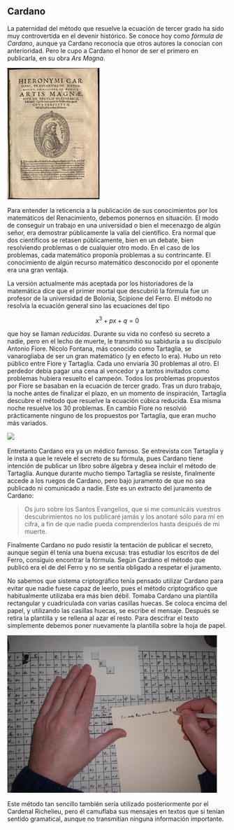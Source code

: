 
## Cardano

La paternidad del método que resuelve la ecuación de tercer grado ha sido muy controvertida en el devenir histórico.  Se conoce hoy como *fórmula de Cardano*, aunque ya Cardano reconocía que otros  autores la conocían con anterioridad.  Pero le cupo a Cardano el honor de ser el primero en publicarla, en su obra *Ars Magna*.

![](imagenes/arsmagna.jpg)

Para entender la reticencia a la publicación de sus conocimientos por los matemáticos  del Renacimiento, debemos ponernos en situación. El modo de conseguir un trabajo en una universidad o bien el mecenazgo de algún señor, era demostrar públicamente la valía del científico. Era normal que dos científicos se retasen públicamente, bien en un debate, bien resolviendo problemas o de cualquier otro modo.  En el caso de los problemas, cada matemático proponía problemas a su contrincante.  El conocimiento de algún recurso matemático desconocido por el oponente era una gran ventaja.

La versión actualmente más aceptada por los historiadores de la matemática dice que el primer mortal que descubrió la fórmula fue un profesor de la universidad de Bolonia, Scipione del Ferro. El método no resolvía la ecuación general sino las ecuaciones del tipo

$$
x^3+px+q=0
$$

que hoy se llaman *reducidas*.  Durante su vida no confesó su secreto a nadie, pero en el lecho de muerte, le transmitió su sabiduría a su discípulo Antonio Fiore. Nicolo Fontana, más conocido como Tartaglia, se vanarogliaba  de ser un gran matemático (y en efecto lo era). Hubo un reto público entre Fiore y Tartaglia.  Cada uno enviaría 30 problemas al otro.  El perdedor debía pagar una cena al vencedor y a tantos invitados como problemas hubiera resuelto el campeón.  Todos los problemas  propuestos por Fiore se basaban en la ecuación de tercer grado.   Tras un duro trabajo, la noche antes de finalizar el plazo, en un momento de inspiración, Tartaglia descubre el método que resuelve la ecuación cúbica reducida.  Esa misma noche resuelve los 30 problemas.  En cambio Fiore no resolvió prácticamente ninguno de los propuestos por Tartaglia, que eran mucho más variados.

![](imagenes/cardanao.jpg)

Entretanto Cardano era ya un médico famoso.  Se entrevista con Tartaglia y le insta a que le revele el secreto de su fórmula, pues Cardano tiene intención de publicar un libro sobre álgebra y desea incluir el método de Tartaglia.  Aunque durante mucho tiempo Tartaglia se resiste, finalmente accede  a los ruegos de Cardano, pero bajo juramento de que no sea publicado ni comunicado a nadie. Este es un extracto del juramento de Cardano:

> Os juro sobre los Santos Evangelios, que si me comunicáis vuestros descubrimientos no los publicaré jamás y los anotaré sólo para mí en cifra, a fin de que nadie pueda comprenderlos hasta después de mi muerte.


Finalmente Cardano no pudo resistir la tentación de publicar el secreto, aunque según él tenía una buena excusa: tras estudiar los escritos de del Ferro, consiguio encontrar la fórmula.  Según Cardano  el método que publicó era el de del Ferro y no se sentía obligado a respetar el juramento.

No sabemos que sistema criptográfico tenía pensado utilizar Cardano para evitar que nadie fuese capaz de leerlo, pues el método criptográfico que habitualmente utilizaba era más bien débil.  Tomaba Cardano una plantilla rectangular y cuadriculada con varias casillas huecas.  Se coloca encima del papel, y utilizando las casillas huecas, se escribe el mensaje.  Después se retira la plantilla y se rellena al azar el resto.  Para descifrar el texto simplemente debemos poner nuevamente la plantilla sobre la hoja de papel.

![](imagenes/palntillacardano.jpg)

Este método tan sencillo también sería utilizado posteriormente por el Cardenal Richelieu, pero él camuflaba sus mensajes en textos que si tenían sentido gramatical, aunque no transmitían ninguna información importante.


